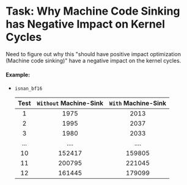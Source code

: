 # Task: Why Machine Code Sinking has Negative Impact on Kernel Cycles
Need to figure out why this "should have positive impact optimization (Machine code sinking)" have a negative impact on the kernel cycles.

#### Example:
- `isnan_bf16`

    | Test | `Without` Machine-Sink | `With` Machine-Sink |
    |:----:|:----------------------:|:-------------------:|
    |   1  |          1975          |         2013        |
    |   2  |          1995          |         2037        |
    |   3  |          1980          |         2033        |
    | ...  |          ....          |         ....        |
    |  10  |         152417         |        159805       |
    |  11  |         200795         |        221045       |
    |  12  |         161445         |        179099       |